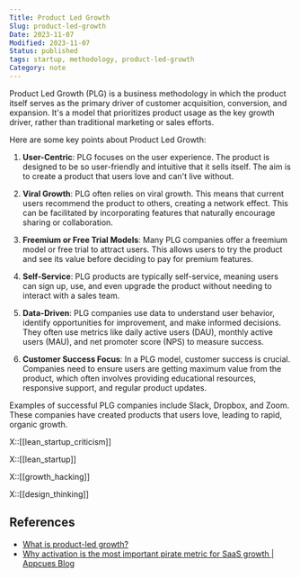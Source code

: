 ```yaml
---
Title: Product Led Growth
Slug: product-led-growth
Date: 2023-11-07
Modified: 2023-11-07
Status: published
tags: startup, methodology, product-led-growth
Category: note
---
```


Product Led Growth (PLG) is a business methodology in which the product itself serves as the primary driver of customer acquisition, conversion, and expansion. It's a model that prioritizes product usage as the key growth driver, rather than traditional marketing or sales efforts.

Here are some key points about Product Led Growth:

1. **User-Centric**: PLG focuses on the user experience. The product is designed to be so user-friendly and intuitive that it sells itself. The aim is to create a product that users love and can't live without.

2. **Viral Growth**: PLG often relies on viral growth. This means that current users recommend the product to others, creating a network effect. This can be facilitated by incorporating features that naturally encourage sharing or collaboration.

3. **Freemium or Free Trial Models**: Many PLG companies offer a freemium model or free trial to attract users. This allows users to try the product and see its value before deciding to pay for premium features.

4. **Self-Service**: PLG products are typically self-service, meaning users can sign up, use, and even upgrade the product without needing to interact with a sales team.

5. **Data-Driven**: PLG companies use data to understand user behavior, identify opportunities for improvement, and make informed decisions. They often use metrics like daily active users (DAU), monthly active users (MAU), and net promoter score (NPS) to measure success.

6. **Customer Success Focus**: In a PLG model, customer success is crucial. Companies need to ensure users are getting maximum value from the product, which often involves providing educational resources, responsive support, and regular product updates.

Examples of successful PLG companies include Slack, Dropbox, and Zoom. These companies have created products that users love, leading to rapid, organic growth.

X::[[lean_startup_criticism]]

X::[[lean_startup]]

X::[[growth_hacking]]

X::[[design_thinking]]

## References
- [What is product-led growth?](https://www.productled.org/foundations/what-is-product-led-growth)
- [Why activation is the most important pirate metric for SaaS growth | Appcues Blog](https://www.appcues.com/blog/pirate-metric-saas-growth)

